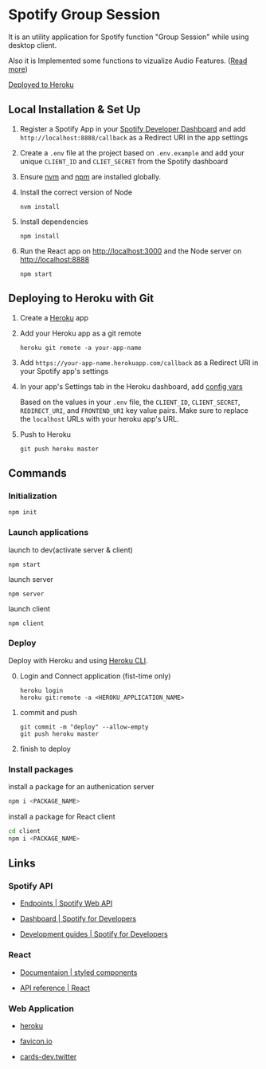 # Spotify Group Session

It is an utility application for Spotify function "Group Session" while using desktop client.

Also it is Implemented some functions to vizualize Audio Features. ([Read more](https://developer.spotify.com/documentation/web-api/reference/#/operations/get-several-audio-features))

[Deployed to Heroku](https://spotify-group-session-for-dt.herokuapp.com/)

## Local Installation & Set Up

1. Register a Spotify App in your [Spotify Developer Dashboard](https://developer.spotify.com/dashboard/) and add `http://localhost:8888/callback` as a Redirect URI in the app settings

2. Create a `.env` file at the project based on `.env.example` and add your unique
`CLIENT_ID` and `CLIET_SECRET` from the Spotify dashboard

3. Ensure [nvm](https://github.com/nvm-sh/nvm) and [npm](https://www.npmjs.com/) are installed globally.

4. Install the correct version of Node

    ```shell
    nvm install
    ```

5. Install dependencies
    
    ```shell
    npm install 
    ```

6. Run the React app on <http://localhost:3000> and the Node server on <http://localhost:8888>

    ```shell
    npm start
    ```


## Deploying to Heroku with Git

1. Create a [Heroku](https://www.heroku.com/) app

2. Add your Heroku app as a git remote

    ```shell
    heroku git remote -a your-app-name
    ```

3. Add `https://your-app-name.herokuapp.com/callback` as a Redirect URI in your Spotify app's settings

4. In your app's Settings tab in the Heroku dashboard, add [config vars](https://devcenter.heroku.com/articles/config-vars#using-the-heroku-dashboard)


    Based on the values in your `.env` file, the `CLIENT_ID`, `CLIENT_SECRET`, `REDIRECT_URI`, and `FRONTEND_URI` key value pairs. Make sure to replace the `localhost` URLs with your heroku app's URL.

5. Push to Heroku

    ```shell
    git push heroku master
    ```

## Commands 

### Initialization

```shell
npm init
```

### Launch applications
launch to dev(activate server & client)
```shell
npm start
```

launch server
```shell
npm server
```

launch client
```shell
npm client
```

### Deploy

Deploy with Heroku and using [Heroku CLI](https://devcenter.heroku.com/articles/heroku-cli).

0. Login and Connect application (fist-time only)

    ```shell
    heroku login
    heroku git:remote -a <HEROKU_APPLICATION_NAME>
    ```

1. commit and push

    ```shell
    git commit -m "deploy" --allow-empty
    git push heroku master
    ```

2. finish to deploy

### Install packages

install a package for an authenication server
```bash
npm i <PACKAGE_NAME>
```

install a package for React client
```bash
cd client
npm i <PACKAGE_NAME>
```

## Links

### Spotify API

- [Endpoints | Spotify Web API](https://developer.spotify.com/documentation/web-api/reference/#/)

- [Dashboard | Spotify for Developers](https://developer.spotify.com/dashboard/applications/)

- [Development guides | Spotify for Developers](https://developer.spotify.com/documentation/general/guides/)

### React

- [Documentaion | styled components](https://styled-components.com/docs)

- [API reference | React](https://reactjs.org/docs/react-api.html)

### Web Application

- [heroku](https://dashboard.heroku.com/apps)

- [favicon.io](https://favicon.io/)

- [cards-dev.twitter](https://cards-dev.twitter.com/validator)